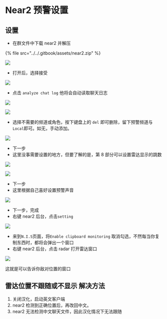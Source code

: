 # Near2 预警设置

## 设置

* 在群文件中下载 near2 并解压

{% file src="../../.gitbook/assets/near2.zip" %}

![](../../.gitbook/assets/snipaste_2020-09-05_17-02-55.png)

* 打开后，选择接受

![](../../.gitbook/assets/snipaste_2020-09-05_17-04-16.png)

* 点击 `analyze chat log` 他将会自动读取聊天日志

![](../../.gitbook/assets/snipaste_2020-09-05_16-55-54.png)

![](../../.gitbook/assets/snipaste_2020-09-05_16-56-25.png)

* 选择不需要的频道或角色，按下键盘上的 `del` 即可删除，留下预警频道与`Local`即可。如无，手动添加。

![](../../.gitbook/assets/Snipaste_2020-10-24_17-35-18.png)

* 下一步
* 这里没事需要设置的地方，但要了解的是，第 8 部分可以设置雷达显示的跳数

![](../../.gitbook/assets/snipaste_2020-09-05_16-59-24.png)

![](../../.gitbook/assets/snipaste_2020-09-05_16-59-36.png)

* 下一步
* 这里根据自己喜好设置预警声音

![](../../.gitbook/assets/snipaste_2020-09-05_16-59-51.png)

* 下一步，完成
* 右键 near2 后台，点击`setting`

![](../../.gitbook/assets/snipaste_2020-09-05_17-22-14.png)

* 来到`N.I.S`页面，将`Enable clipboard monitoring` 取消勾选，不然每当你复制东西时，都将会弹出一个窗口
* 右键 near2 后台，点击 radar 打开雷达窗口

![](../../.gitbook/assets/snipaste_2020-09-05_17-18-00.png)

这就是可以告诉你敌对位置的窗口

## 雷达位置不跟随或不显示 解决方法

1. 关闭汉化，启动英文客户端
2. near2 检测到正确位置后，再改回中文。
3. near2 无法检测中文聊天文件，因此汉化情况下无法跟随

